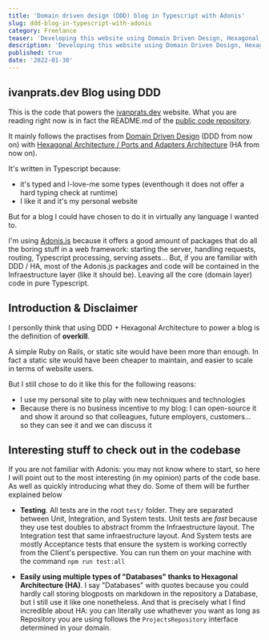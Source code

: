 ```yaml
---
title: 'Domain driven design (DDD) blog in Typescript with Adonis'
slug: ddd-blog-in-typescript-with-adonis
category: Freelance
teaser: 'Developing this website using Domain Driven Design, Hexagonal Architecture (ports and adapters) in Typescript using Adonis.js'
description: 'Developing this website using Domain Driven Design, Hexagonal Architecture (ports and adapters) in Typescript using Adonis.js'
published: true
date: '2022-01-30'
---
```


## ivanprats.dev Blog using DDD

This is the code that powers the [ivanprats.dev](https://ivanprats.dev) website. What you are reading right now is in fact the README.md of the [public code repository](https://github.com/ivan-prats/ivan-adonis-blog/).

It mainly follows the practises from [Domain Driven Design](https://en.wikipedia.org/wiki/Domain-driven_design) (DDD from now on) with [Hexagonal Architecture / Ports and Adapters Architecture](<https://en.wikipedia.org/wiki/Hexagonal_architecture_(software)>) (HA from now on).

It's written in Typescript because:

- it's typed and I-love-me some types (eventhough it does not offer a hard typing check at runtime)
- I like it and it's my personal website

But for a blog I could have chosen to do it in virtually any language I wanted to.

I'm using [Adonis.js](https://adonisjs.com/) because it offers a good amount of packages that do all the boring stuff in a web framework: starting the server, handling requests, routing, Typescript processing, serving assets...
But, if you are familiar with DDD / HA, most of the Adonis.js packages and code will be contained in the Infraestructure layer (like it should be). Leaving all the core (domain layer) code in pure Typescript.

## Introduction & Disclaimer

I personlly think that using DDD + Hexagonal Architecture to power a blog is the definition of **overkill**.

A simple Ruby on Rails, or static site would have been more than enough. In fact a static site would have been cheaper to maintain, and easier to scale in terms of website users.

But I still chose to do it like this for the following reasons:

- I use my personal site to play with new techniques and technologies
- Because there is no business incentive to my blog: I can open-source it and show it around so that colleagues, future employers, customers... so they can see it and we can discuss it

## Interesting stuff to check out in the codebase

If you are not familiar with Adonis: you may not know where to start, so here I will point out to the most interesting (in my opinion) parts of the code base. As well as quickly introducing what they do. Some of them will be further explained below

- **Testing**. All tests are in the root `test/` folder. They are separated between Unit, Integration, and System tests. Unit tests are _fast_ because they use test doubles to abstract fromm the Infraestructure layout. The Integration test that same infraestructure layout. And System tests are mostly Acceptance tests that ensure the system is working correctly from the Client's perspective. You can run them on your machine with the command `npm run test:all`

- **Easily using multiple types of "Databases" thanks to Hexagonal Architecture (HA)**. I say "Databases" with quotes because you could hardly call storing blogposts on markdown in the repository a Database, but I still use it like one nonetheless. And that is precisely what I find incredible about HA: you can literally use whathever you want as long as Repository you are using follows the `ProjectsRepository` interface determined in your domain.
